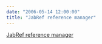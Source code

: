 ```yaml
---
date: "2006-05-14 12:00:00"
title: "JabRef reference manager"
---
```


[JabRef reference manager](/lemire/blog/2006/05-14-jabref-reference-manager)

